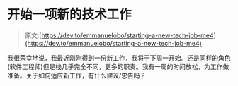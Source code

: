 # 开始一项新的技术工作

> 原文:[https://dev.to/emmanuelobo/starting-a-new-tech-job-me4](https://dev.to/emmanuelobo/starting-a-new-tech-job-me4)

我很荣幸地说，我最近刚刚得到一份新工作，我将于下周一开始。还是同样的角色(软件工程师)但是栈几乎完全不同，更多的职责。我有一周的时间放松，为工作做准备。关于如何适应新工作，有什么建议/忠告吗？